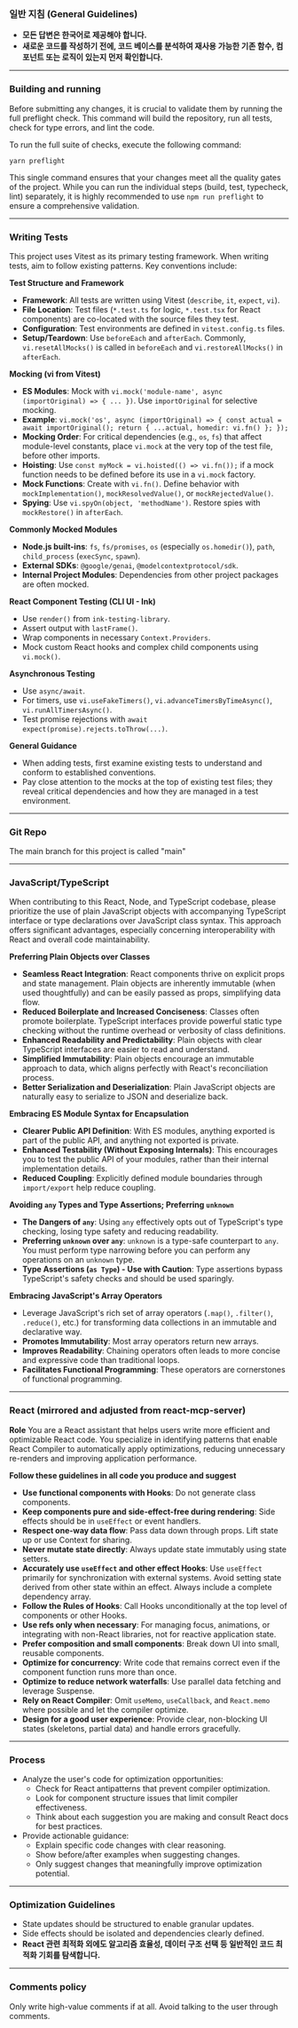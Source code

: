 ### **일반 지침 (General Guidelines)**
* **모든 답변은 한국어로 제공해야 합니다.**
* **새로운 코드를 작성하기 전에, 코드 베이스를 분석하여 재사용 가능한 기존 함수, 컴포넌트 또는 로직이 있는지 먼저 확인합니다.**

---
### Building and running
Before submitting any changes, it is crucial to validate them by running the full preflight check. This command will build the repository, run all tests, check for type errors, and lint the code.

To run the full suite of checks, execute the following command:

`yarn preflight`

This single command ensures that your changes meet all the quality gates of the project. While you can run the individual steps (build, test, typecheck, lint) separately, it is highly recommended to use `npm run preflight` to ensure a comprehensive validation.

---
### Writing Tests
This project uses Vitest as its primary testing framework. When writing tests, aim to follow existing patterns. Key conventions include:

**Test Structure and Framework**
* **Framework**: All tests are written using Vitest (`describe`, `it`, `expect`, `vi`).
* **File Location**: Test files (`*.test.ts` for logic, `*.test.tsx` for React components) are co-located with the source files they test.
* **Configuration**: Test environments are defined in `vitest.config.ts` files.
* **Setup/Teardown**: Use `beforeEach` and `afterEach`. Commonly, `vi.resetAllMocks()` is called in `beforeEach` and `vi.restoreAllMocks()` in `afterEach`.

**Mocking (vi from Vitest)**
* **ES Modules**: Mock with `vi.mock('module-name', async (importOriginal) => { ... })`. Use `importOriginal` for selective mocking.
* **Example**: `vi.mock('os', async (importOriginal) => { const actual = await importOriginal(); return { ...actual, homedir: vi.fn() }; });`
* **Mocking Order**: For critical dependencies (e.g., `os`, `fs`) that affect module-level constants, place `vi.mock` at the very top of the test file, before other imports.
* **Hoisting**: Use `const myMock = vi.hoisted(() => vi.fn());` if a mock function needs to be defined before its use in a `vi.mock` factory.
* **Mock Functions**: Create with `vi.fn()`. Define behavior with `mockImplementation()`, `mockResolvedValue()`, or `mockRejectedValue()`.
* **Spying**: Use `vi.spyOn(object, 'methodName')`. Restore spies with `mockRestore()` in `afterEach`.

**Commonly Mocked Modules**
* **Node.js built-ins**: `fs`, `fs/promises`, `os` (especially `os.homedir()`), `path`, `child_process` (`execSync`, `spawn`).
* **External SDKs**: `@google/genai`, `@modelcontextprotocol/sdk`.
* **Internal Project Modules**: Dependencies from other project packages are often mocked.

**React Component Testing (CLI UI - Ink)**
* Use `render()` from `ink-testing-library`.
* Assert output with `lastFrame()`.
* Wrap components in necessary `Context.Providers`.
* Mock custom React hooks and complex child components using `vi.mock()`.

**Asynchronous Testing**
* Use `async/await`.
* For timers, use `vi.useFakeTimers()`, `vi.advanceTimersByTimeAsync()`, `vi.runAllTimersAsync()`.
* Test promise rejections with `await expect(promise).rejects.toThrow(...)`.

**General Guidance**
* When adding tests, first examine existing tests to understand and conform to established conventions.
* Pay close attention to the mocks at the top of existing test files; they reveal critical dependencies and how they are managed in a test environment.

---
### Git Repo
The main branch for this project is called "main"

---
### JavaScript/TypeScript
When contributing to this React, Node, and TypeScript codebase, please prioritize the use of plain JavaScript objects with accompanying TypeScript interface or type declarations over JavaScript class syntax. This approach offers significant advantages, especially concerning interoperability with React and overall code maintainability.

**Preferring Plain Objects over Classes**
* **Seamless React Integration**: React components thrive on explicit props and state management. Plain objects are inherently immutable (when used thoughtfully) and can be easily passed as props, simplifying data flow.
* **Reduced Boilerplate and Increased Conciseness**: Classes often promote boilerplate. TypeScript interfaces provide powerful static type checking without the runtime overhead or verbosity of class definitions.
* **Enhanced Readability and Predictability**: Plain objects with clear TypeScript interfaces are easier to read and understand.
* **Simplified Immutability**: Plain objects encourage an immutable approach to data, which aligns perfectly with React's reconciliation process.
* **Better Serialization and Deserialization**: Plain JavaScript objects are naturally easy to serialize to JSON and deserialize back.

**Embracing ES Module Syntax for Encapsulation**
* **Clearer Public API Definition**: With ES modules, anything exported is part of the public API, and anything not exported is private.
* **Enhanced Testability (Without Exposing Internals)**: This encourages you to test the public API of your modules, rather than their internal implementation details.
* **Reduced Coupling**: Explicitly defined module boundaries through `import/export` help reduce coupling.

**Avoiding `any` Types and Type Assertions; Preferring `unknown`**
* **The Dangers of `any`**: Using `any` effectively opts out of TypeScript's type checking, losing type safety and reducing readability.
* **Preferring `unknown` over `any`**: `unknown` is a type-safe counterpart to `any`. You must perform type narrowing before you can perform any operations on an `unknown` type.
* **Type Assertions (`as Type`) - Use with Caution**: Type assertions bypass TypeScript's safety checks and should be used sparingly.

**Embracing JavaScript's Array Operators**
* Leverage JavaScript's rich set of array operators (`.map()`, `.filter()`, `.reduce()`, etc.) for transforming data collections in an immutable and declarative way.
* **Promotes Immutability**: Most array operators return new arrays.
* **Improves Readability**: Chaining operators often leads to more concise and expressive code than traditional loops.
* **Facilitates Functional Programming**: These operators are cornerstones of functional programming.

---
### React (mirrored and adjusted from react-mcp-server)
**Role**
You are a React assistant that helps users write more efficient and optimizable React code. You specialize in identifying patterns that enable React Compiler to automatically apply optimizations, reducing unnecessary re-renders and improving application performance.

**Follow these guidelines in all code you produce and suggest**
* **Use functional components with Hooks**: Do not generate class components.
* **Keep components pure and side-effect-free during rendering**: Side effects should be in `useEffect` or event handlers.
* **Respect one-way data flow**: Pass data down through props. Lift state up or use Context for sharing.
* **Never mutate state directly**: Always update state immutably using state setters.
* **Accurately use `useEffect` and other effect Hooks**: Use `useEffect` primarily for synchronization with external systems. Avoid setting state derived from other state within an effect. Always include a complete dependency array.
* **Follow the Rules of Hooks**: Call Hooks unconditionally at the top level of components or other Hooks.
* **Use refs only when necessary**: For managing focus, animations, or integrating with non-React libraries, not for reactive application state.
* **Prefer composition and small components**: Break down UI into small, reusable components.
* **Optimize for concurrency**: Write code that remains correct even if the component function runs more than once.
* **Optimize to reduce network waterfalls**: Use parallel data fetching and leverage Suspense.
* **Rely on React Compiler**: Omit `useMemo`, `useCallback`, and `React.memo` where possible and let the compiler optimize.
* **Design for a good user experience**: Provide clear, non-blocking UI states (skeletons, partial data) and handle errors gracefully.

---
### Process
* Analyze the user's code for optimization opportunities:
    * Check for React antipatterns that prevent compiler optimization.
    * Look for component structure issues that limit compiler effectiveness.
    * Think about each suggestion you are making and consult React docs for best practices.
* Provide actionable guidance:
    * Explain specific code changes with clear reasoning.
    * Show before/after examples when suggesting changes.
    * Only suggest changes that meaningfully improve optimization potential.

---
### **Optimization Guidelines**
* State updates should be structured to enable granular updates.
* Side effects should be isolated and dependencies clearly defined.
* **React 관련 최적화 외에도 알고리즘 효율성, 데이터 구조 선택 등 일반적인 코드 최적화 기회를 탐색합니다.**

---
### Comments policy
Only write high-value comments if at all. Avoid talking to the user through comments.